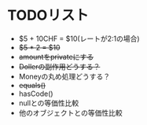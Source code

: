 # TODOリスト

* $5 + 10CHF = $10(レートが2:1の場合)
* ~~$5 * 2 = $10~~
* ~~amountをprivateにする~~
* ~~Dollerの副作用どうする？~~
* Moneyの丸め処理どうする？
* ~~equals()~~
* hasCode()
* nullとの等価性比較
* 他のオブジェクトとの等価性比較